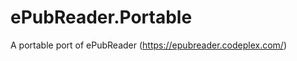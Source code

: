 ePubReader.Portable
===================

A portable port of ePubReader (https://epubreader.codeplex.com/)
